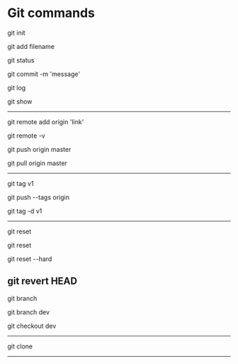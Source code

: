 # Git commands

git init

git add filename

git status

git commit -m 'message'

git log

git show

-----------------------

git remote add origin 'link'

git remote -v

git push origin master

git pull origin master

------------------------

git tag v1

git push --tags origin 

git tag -d v1

-----------------------

git reset 

git reset <commitID>

git reset --hard <CommitID>

git revert HEAD
-----------------------

git branch

git branch dev

git checkout dev

-----------------------

git clone

-----------------------


